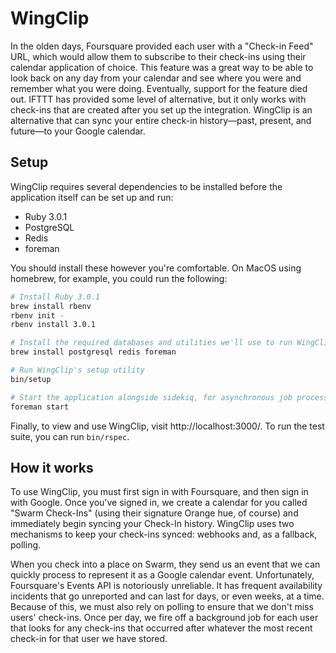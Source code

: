 # WingClip

In the olden days, Foursquare provided each user with a "Check-in Feed" URL, which would allow them to subscribe to their check-ins using their calendar application of choice. This feature was a great way to be able to look back on any day from your calendar and see where you were and remember what you were doing. Eventually, support for the feature died out. IFTTT has provided some level of alternative, but it only works with check-ins that are created after you set up the integration. WingClip is an alternative that can sync your entire check-in history—past, present, and future—to your Google calendar.

## Setup

WingClip requires several dependencies to be installed before the application itself can be set up and run:

* Ruby 3.0.1
* PostgreSQL
* Redis
* foreman

You should install these however you're comfortable. On MacOS using homebrew, for example, you could run the following:

```sh
# Install Ruby 3.0.1
brew install rbenv
rbenv init -
rbenv install 3.0.1

# Install the required databases and utilities we'll use to run WingClip
brew install postgresql redis foreman

# Run WingClip's setup utility
bin/setup

# Start the application alongside sidekiq, for asynchronous job processing
foreman start
```

Finally, to view and use WingClip, visit http://localhost:3000/. To run the test suite, you can run `bin/rspec`.

## How it works

To use WingClip, you must first sign in with Foursquare, and then sign in with Google. Once you've signed in, we create a calendar for you called "Swarm Check-Ins" (using their signature Orange hue, of course) and immediately begin syncing your Check-In history. WingClip uses two mechanisms to keep your check-ins synced: webhooks and, as a fallback, polling.

When you check into a place on Swarm, they send us an event that we can quickly process to represent it as a Google calendar event. Unfortunately, Foursquare's Events API is notoriously unreliable. It has frequent availability incidents that go unreported and can last for days, or even weeks, at a time. Because of this, we must also rely on polling to ensure that we don't miss users' check-ins. Once per day, we fire off a background job for each user that looks for any check-ins that occurred after whatever the most recent check-in for that user we have stored.
